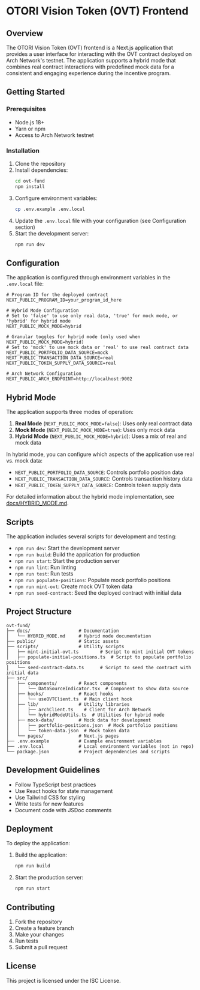 # OTORI Vision Token (OVT) Frontend

## Overview

The OTORI Vision Token (OVT) frontend is a Next.js application that provides a user interface for interacting with the OVT contract deployed on Arch Network's testnet. The application supports a hybrid mode that combines real contract interactions with predefined mock data for a consistent and engaging experience during the incentive program.

## Getting Started

### Prerequisites

- Node.js 18+
- Yarn or npm
- Access to Arch Network testnet

### Installation

1. Clone the repository
2. Install dependencies:
   ```bash
   cd ovt-fund
   npm install
   ```
3. Configure environment variables:
   ```bash
   cp .env.example .env.local
   ```
4. Update the `.env.local` file with your configuration (see Configuration section)
5. Start the development server:
   ```bash
   npm run dev
   ```

## Configuration

The application is configured through environment variables in the `.env.local` file:

```env
# Program ID for the deployed contract
NEXT_PUBLIC_PROGRAM_ID=your_program_id_here

# Hybrid Mode Configuration
# Set to 'false' to use only real data, 'true' for mock mode, or 'hybrid' for hybrid mode
NEXT_PUBLIC_MOCK_MODE=hybrid

# Granular toggles for hybrid mode (only used when NEXT_PUBLIC_MOCK_MODE=hybrid)
# Set to 'mock' to use mock data or 'real' to use real contract data
NEXT_PUBLIC_PORTFOLIO_DATA_SOURCE=mock
NEXT_PUBLIC_TRANSACTION_DATA_SOURCE=real
NEXT_PUBLIC_TOKEN_SUPPLY_DATA_SOURCE=real

# Arch Network Configuration
NEXT_PUBLIC_ARCH_ENDPOINT=http://localhost:9002
```

## Hybrid Mode

The application supports three modes of operation:

1. **Real Mode** (`NEXT_PUBLIC_MOCK_MODE=false`): Uses only real contract data
2. **Mock Mode** (`NEXT_PUBLIC_MOCK_MODE=true`): Uses only mock data
3. **Hybrid Mode** (`NEXT_PUBLIC_MOCK_MODE=hybrid`): Uses a mix of real and mock data

In hybrid mode, you can configure which aspects of the application use real vs. mock data:

- `NEXT_PUBLIC_PORTFOLIO_DATA_SOURCE`: Controls portfolio position data
- `NEXT_PUBLIC_TRANSACTION_DATA_SOURCE`: Controls transaction history data
- `NEXT_PUBLIC_TOKEN_SUPPLY_DATA_SOURCE`: Controls token supply data

For detailed information about the hybrid mode implementation, see [docs/HYBRID_MODE.md](docs/HYBRID_MODE.md).

## Scripts

The application includes several scripts for development and testing:

- `npm run dev`: Start the development server
- `npm run build`: Build the application for production
- `npm run start`: Start the production server
- `npm run lint`: Run linting
- `npm run test`: Run tests
- `npm run populate-positions`: Populate mock portfolio positions
- `npm run mint-ovt`: Create mock OVT token data
- `npm run seed-contract`: Seed the deployed contract with initial data

## Project Structure

```
ovt-fund/
├── docs/                  # Documentation
│   └── HYBRID_MODE.md     # Hybrid mode documentation
├── public/                # Static assets
├── scripts/               # Utility scripts
│   ├── mint-initial-ovt.ts        # Script to mint initial OVT tokens
│   ├── populate-initial-positions.ts  # Script to populate portfolio positions
│   └── seed-contract-data.ts      # Script to seed the contract with initial data
├── src/
│   ├── components/        # React components
│   │   └── DataSourceIndicator.tsx  # Component to show data source
│   ├── hooks/             # React hooks
│   │   └── useOVTClient.ts  # Main client hook
│   ├── lib/               # Utility libraries
│   │   ├── archClient.ts    # Client for Arch Network
│   │   └── hybridModeUtils.ts  # Utilities for hybrid mode
│   ├── mock-data/         # Mock data for development
│   │   ├── portfolio-positions.json  # Mock portfolio positions
│   │   └── token-data.json  # Mock token data
│   └── pages/             # Next.js pages
├── .env.example           # Example environment variables
├── .env.local             # Local environment variables (not in repo)
└── package.json           # Project dependencies and scripts
```

## Development Guidelines

- Follow TypeScript best practices
- Use React hooks for state management
- Use Tailwind CSS for styling
- Write tests for new features
- Document code with JSDoc comments

## Deployment

To deploy the application:

1. Build the application:
   ```bash
   npm run build
   ```
2. Start the production server:
   ```bash
   npm run start
   ```

## Contributing

1. Fork the repository
2. Create a feature branch
3. Make your changes
4. Run tests
5. Submit a pull request

## License

This project is licensed under the ISC License. 